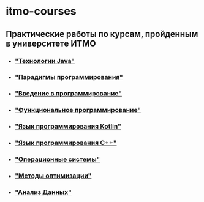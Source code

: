 # itmo-courses

## Практические работы по курсам, пройденным в университете ИТМО

- ### ["Технологии Java"](/java-advanced/)
- ### ["Парадигмы программирования"](/paradigms/)
- ### ["Введение в программирование"](/prog-intro/)
- ### ["Функциональное программирование"](/fp/)
- ### ["Язык программирования Kotlin"](/kotlin/)
- ### ["Язык программирования C++"](/cpp/)
- ### ["Операционные системы"](/OS/)
- ### ["Методы оптимизации"](/MetOpt/)
- ### ["Анализ Данных"](/DA/)
